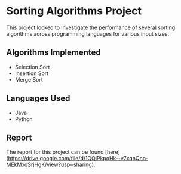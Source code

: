 # Sorting Algorithms Project
This project looked to investigate the performance of several sorting algorithms across programming languages for various input sizes.

## Algorithms Implemented
- Selection Sort
- Insertion Sort
- Merge Sort 

## Languages Used
- Java 
- Python 

## Report
The report for this project can be found [here] (https://drive.google.com/file/d/1QQiPkpoHk--v7xqnQno-MEkMxqSrjHgK/view?usp=sharing).
